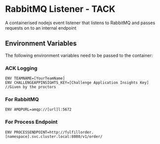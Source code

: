 # RabbitMQ Listener - TACK
A containerised nodejs event listener that listens to RabbitMQ and passes requests on to an internal endpoint

## Environment Variables

The following environment variables need to be passed to the container:

### ACK Logging
```
ENV TEAMNAME=[YourTeamName]
ENV CHALLENGEAPPINSIGHTS_KEY=[Challenge Application Insights Key] //Given by the proctors
```
### For RabbitMQ
```
ENV AMQPURL=amqp://[url]l:5672
```
### For Process Endpoint
```
ENV PROCESSENDPOINT=http://fulfillorder.[namespace].svc.cluster.local:8080/v1/order/
```
